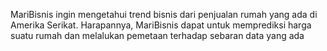 MariBisnis ingin mengetahui trend bisnis dari penjualan rumah yang ada di Amerika Serikat. Harapannya, MariBisnis dapat untuk memprediksi harga suatu rumah dan melalukan pemetaan terhadap sebaran data yang ada
